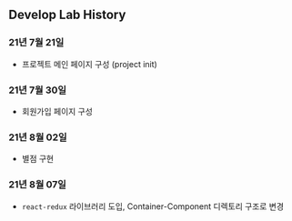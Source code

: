 ## Develop Lab History

### 21년 7월 21일

- 프로젝트 메인 페이지 구성 (project init)

### 21년 7월 30일

- 회원가입 페이지 구성

### 21년 8월 02일

- 별점 구현

### 21년 8월 07일

- `react-redux` 라이브러리 도입, Container-Component 디렉토리 구조로 변경

